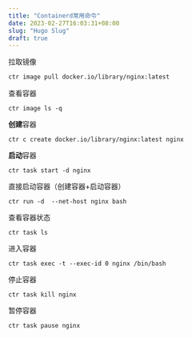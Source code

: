 ```yaml
---
title: "Containerd常用命令"
date: 2023-02-27T16:03:31+08:00
slug: "Hugo Slug"
draft: true
---
```


拉取镜像

```bash
ctr image pull docker.io/library/nginx:latest
```

查看容器

    ctr image ls -q

**创建**容器

    ctr c create docker.io/library/nginx:latest nginx

**启动**容器

    ctr task start -d nginx

直接启动容器（创建容器+启动容器）

    ctr run -d  --net-host nginx bash

查看容器状态

    ctr task ls

进入容器

    ctr task exec -t --exec-id 0 nginx /bin/bash

停止容器

    ctr task kill nginx

暂停容器

    ctr task pause nginx
